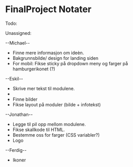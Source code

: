 # FinalProject Notater


Todo:

Unassigned:


--Michael--
* Finne mere informasjon om ideèn.
* Bakgrunnsbilde/ design for landing siden
* For mobil: Fikse sticky på dropdown meny og farger på hamburgerikonet (?)


--Eskil--
* Skrive mer tekst til modulene.
* 
* Finne bilder
* Fikse layout på moduler (bilde + infotekst)


--Jonathan--
* Legge til pil opp mellom modulene.
* Fikse skallkode til HTML.
* Bestemme oss for farger (CSS variabler?)
* Logo



--Ferdig--
* Ikoner
